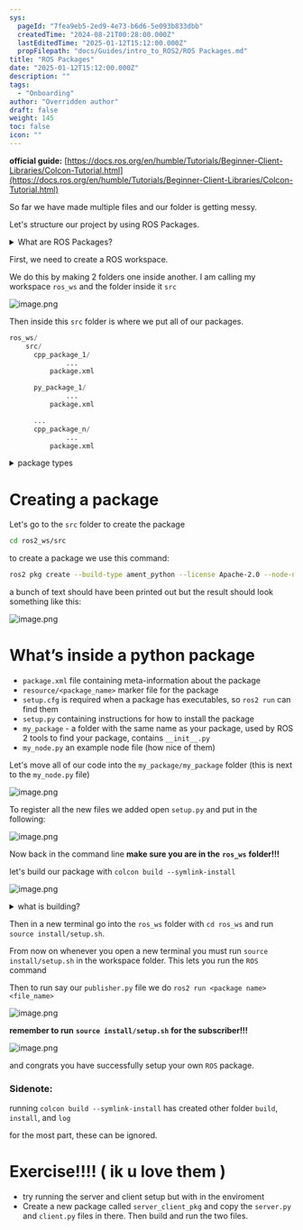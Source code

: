 ```yaml
---
sys:
  pageId: "7fea9eb5-2ed9-4e73-b6d6-5e093b833dbb"
  createdTime: "2024-08-21T00:28:00.000Z"
  lastEditedTime: "2025-01-12T15:12:00.000Z"
  propFilepath: "docs/Guides/intro_to_ROS2/ROS Packages.md"
title: "ROS Packages"
date: "2025-01-12T15:12:00.000Z"
description: ""
tags:
  - "Onboarding"
author: "Overridden author"
draft: false
weight: 145
toc: false
icon: ""
---
```


**official guide:** [https://docs.ros.org/en/humble/Tutorials/Beginner-Client-Libraries/Colcon-Tutorial.html](https://docs.ros.org/en/humble/Tutorials/Beginner-Client-Libraries/Colcon-Tutorial.html)

So far we have made multiple files and our folder is getting messy.

Let's structure our project by using ROS Packages.

<details>

<summary>What are ROS Packages?</summary>

ROS Packages are, as the name implies, packages of code that are highly sharable between ROS developers.

They consist of a folder, `package.xml` file, and source code

```python
      cpp_package_1/
		      ... imagine much code files here ..
          package.xml
```

</details>

First, we need to create a ROS workspace.

We do this by making 2 folders one inside another. I am calling my workspace `ros_ws` and the folder inside it `src`

![image.png](https://prod-files-secure.s3.us-west-2.amazonaws.com/d518164a-d88e-44d1-a4ee-3adb3bd8bce0/70706947-fd18-4537-a67b-e12946812d31/image.png?X-Amz-Algorithm=AWS4-HMAC-SHA256&X-Amz-Content-Sha256=UNSIGNED-PAYLOAD&X-Amz-Credential=ASIAZI2LB4667JF74WQP%2F20250428%2Fus-west-2%2Fs3%2Faws4_request&X-Amz-Date=20250428T083000Z&X-Amz-Expires=3600&X-Amz-Security-Token=IQoJb3JpZ2luX2VjENj%2F%2F%2F%2F%2F%2F%2F%2F%2F%2FwEaCXVzLXdlc3QtMiJHMEUCIFiY1Ts4ZKBJC29i73E5uqpJsTJdT2Q7VBi29hAghJsFAiEAiMe51X0%2FI4iUPZiAFW3VF%2B2zYlSVZWANovG1a1OBsXQq%2FwMIcRAAGgw2Mzc0MjMxODM4MDUiDNNVHjZKAtClBdr8nyrcA8meVDoECrgyyqxXpgF%2B1CQPM%2FyZ5weBYqQr4JENq3s5aI8pHOoV7qMmOrc1Y1XWz1029uIuOMVZxe%2Bemkx6Sn%2FNgOf12NnWHCcJstdlwkCmw3pB0wHeFIOYsDIa80z%2BFUIumRpbmSK7NqCp7PNzdT2r2GBFUYEj2pCT%2F5YwPJ1nKAu%2Ftlcjy%2Fh1JZ5Oy1f19XxBkgpwNvSzFb9N7wVBA0Tc1Vh66XiJVX2MapUtHvotNFFjfWL%2BBoT6zfllrJlQ66SSr0lZjd%2BpPmGPyL591GQWlqS0MwQMmVRj8rGt0Rpw1aQb6i2u14XFKADVULquRwnmiSBBmhp0EE81YWeCsvjfEw2jm9yP8F1Nkfk311NRRbTrIQpXfyYSYPcXjqy109zGZdqo2QV7F3MmQ%2FmBDWdbuUDv6ZPgB8pSxxhICMhg2cOFx7gQ37KRTT9ljycoLSqJHvc%2Fnl7q2I6iYK%2B68K6jTMxhCQkXj%2FxXy4plx2V9wHZ%2BrBK%2FqvrsSa8Tpsz8HKDYXsi%2FNqECJWbJZu%2B4gc8bo37W33%2F2z0G%2F4qI3THoUmZZBH2IlGTuWHUas0ntwLVxVGgY8jzE8qd1KpgFcHMh%2Bww%2FVMZ2C99s4dQzwfxRANuTJR%2BlTfwIdtYLlMMTmvMAGOqUB2qfi3l%2Bco%2BalUFV3ws%2Fjt4dos9jJaATcL%2BCUUPnmI7%2BVta9tDGqWoy2gtGL6wUUeHS%2FfTakRn7wDIxqIZlHFccDn7UGS1bkEprHa7%2BoncEQvOJ1zM9reN1w5XdPyUztxsOscE2uXAd3x3AP35ociK2VMkwOh4doMNVwXnbgmBYCWnOSjX8HlbBIG9TiB%2BxwYwPL28QCu7v2MaiHS3U3V97IGAvXU&X-Amz-Signature=f974317fd935ac1394c0582bda0570c74ae6a6166cf4550dba748a16cf0c582d&X-Amz-SignedHeaders=host&x-id=GetObject)

Then inside this `src` folder is where we put all of our packages.

```python
ros_ws/
    src/
      cpp_package_1/
		      ...
          package.xml

      py_package_1/
		      ...
          package.xml

      ...
      cpp_package_n/
		      ...
          package.xml

```

<details>

<summary>package types</summary>

packages can be either `C++` or python.

the intern file structure is different for each but for this guide we will stick to creating python packages

</details>

# Creating a package

Let's go to the `src` folder to create the package

```bash
cd ros2_ws/src
```

to create a package we use this command:

```bash
ros2 pkg create --build-type ament_python --license Apache-2.0 --node-name my_node my_package
```

a bunch of text should have been printed out but the result should look something like this:

![image.png](https://prod-files-secure.s3.us-west-2.amazonaws.com/d518164a-d88e-44d1-a4ee-3adb3bd8bce0/e6cf1e3f-8512-4a3e-b131-079f800bf3e8/image.png?X-Amz-Algorithm=AWS4-HMAC-SHA256&X-Amz-Content-Sha256=UNSIGNED-PAYLOAD&X-Amz-Credential=ASIAZI2LB4667JF74WQP%2F20250428%2Fus-west-2%2Fs3%2Faws4_request&X-Amz-Date=20250428T083000Z&X-Amz-Expires=3600&X-Amz-Security-Token=IQoJb3JpZ2luX2VjENj%2F%2F%2F%2F%2F%2F%2F%2F%2F%2FwEaCXVzLXdlc3QtMiJHMEUCIFiY1Ts4ZKBJC29i73E5uqpJsTJdT2Q7VBi29hAghJsFAiEAiMe51X0%2FI4iUPZiAFW3VF%2B2zYlSVZWANovG1a1OBsXQq%2FwMIcRAAGgw2Mzc0MjMxODM4MDUiDNNVHjZKAtClBdr8nyrcA8meVDoECrgyyqxXpgF%2B1CQPM%2FyZ5weBYqQr4JENq3s5aI8pHOoV7qMmOrc1Y1XWz1029uIuOMVZxe%2Bemkx6Sn%2FNgOf12NnWHCcJstdlwkCmw3pB0wHeFIOYsDIa80z%2BFUIumRpbmSK7NqCp7PNzdT2r2GBFUYEj2pCT%2F5YwPJ1nKAu%2Ftlcjy%2Fh1JZ5Oy1f19XxBkgpwNvSzFb9N7wVBA0Tc1Vh66XiJVX2MapUtHvotNFFjfWL%2BBoT6zfllrJlQ66SSr0lZjd%2BpPmGPyL591GQWlqS0MwQMmVRj8rGt0Rpw1aQb6i2u14XFKADVULquRwnmiSBBmhp0EE81YWeCsvjfEw2jm9yP8F1Nkfk311NRRbTrIQpXfyYSYPcXjqy109zGZdqo2QV7F3MmQ%2FmBDWdbuUDv6ZPgB8pSxxhICMhg2cOFx7gQ37KRTT9ljycoLSqJHvc%2Fnl7q2I6iYK%2B68K6jTMxhCQkXj%2FxXy4plx2V9wHZ%2BrBK%2FqvrsSa8Tpsz8HKDYXsi%2FNqECJWbJZu%2B4gc8bo37W33%2F2z0G%2F4qI3THoUmZZBH2IlGTuWHUas0ntwLVxVGgY8jzE8qd1KpgFcHMh%2Bww%2FVMZ2C99s4dQzwfxRANuTJR%2BlTfwIdtYLlMMTmvMAGOqUB2qfi3l%2Bco%2BalUFV3ws%2Fjt4dos9jJaATcL%2BCUUPnmI7%2BVta9tDGqWoy2gtGL6wUUeHS%2FfTakRn7wDIxqIZlHFccDn7UGS1bkEprHa7%2BoncEQvOJ1zM9reN1w5XdPyUztxsOscE2uXAd3x3AP35ociK2VMkwOh4doMNVwXnbgmBYCWnOSjX8HlbBIG9TiB%2BxwYwPL28QCu7v2MaiHS3U3V97IGAvXU&X-Amz-Signature=3a208866c5dc885c821558ee492a40c30c04c44eebdff1bfe09dfb4bdbfe0db5&X-Amz-SignedHeaders=host&x-id=GetObject)

# What’s inside a python package

- `package.xml` file containing meta-information about the package
- `resource/<package_name>` marker file for the package
- `setup.cfg` is required when a package has executables, so `ros2 run` can find them
- `setup.py` containing instructions for how to install the package
- `my_package` - a folder with the same name as your package, used by ROS 2 tools to find your package, contains `__init__.py`
- `my_node.py` an example node file (how nice of them)

Let's move all of our code into the `my_package/my_package` folder (this is next to the `my_node.py` file)

![image.png](https://prod-files-secure.s3.us-west-2.amazonaws.com/d518164a-d88e-44d1-a4ee-3adb3bd8bce0/9ce58f11-0da9-4d3e-b86d-506a9685d378/image.png?X-Amz-Algorithm=AWS4-HMAC-SHA256&X-Amz-Content-Sha256=UNSIGNED-PAYLOAD&X-Amz-Credential=ASIAZI2LB4667JF74WQP%2F20250428%2Fus-west-2%2Fs3%2Faws4_request&X-Amz-Date=20250428T083000Z&X-Amz-Expires=3600&X-Amz-Security-Token=IQoJb3JpZ2luX2VjENj%2F%2F%2F%2F%2F%2F%2F%2F%2F%2FwEaCXVzLXdlc3QtMiJHMEUCIFiY1Ts4ZKBJC29i73E5uqpJsTJdT2Q7VBi29hAghJsFAiEAiMe51X0%2FI4iUPZiAFW3VF%2B2zYlSVZWANovG1a1OBsXQq%2FwMIcRAAGgw2Mzc0MjMxODM4MDUiDNNVHjZKAtClBdr8nyrcA8meVDoECrgyyqxXpgF%2B1CQPM%2FyZ5weBYqQr4JENq3s5aI8pHOoV7qMmOrc1Y1XWz1029uIuOMVZxe%2Bemkx6Sn%2FNgOf12NnWHCcJstdlwkCmw3pB0wHeFIOYsDIa80z%2BFUIumRpbmSK7NqCp7PNzdT2r2GBFUYEj2pCT%2F5YwPJ1nKAu%2Ftlcjy%2Fh1JZ5Oy1f19XxBkgpwNvSzFb9N7wVBA0Tc1Vh66XiJVX2MapUtHvotNFFjfWL%2BBoT6zfllrJlQ66SSr0lZjd%2BpPmGPyL591GQWlqS0MwQMmVRj8rGt0Rpw1aQb6i2u14XFKADVULquRwnmiSBBmhp0EE81YWeCsvjfEw2jm9yP8F1Nkfk311NRRbTrIQpXfyYSYPcXjqy109zGZdqo2QV7F3MmQ%2FmBDWdbuUDv6ZPgB8pSxxhICMhg2cOFx7gQ37KRTT9ljycoLSqJHvc%2Fnl7q2I6iYK%2B68K6jTMxhCQkXj%2FxXy4plx2V9wHZ%2BrBK%2FqvrsSa8Tpsz8HKDYXsi%2FNqECJWbJZu%2B4gc8bo37W33%2F2z0G%2F4qI3THoUmZZBH2IlGTuWHUas0ntwLVxVGgY8jzE8qd1KpgFcHMh%2Bww%2FVMZ2C99s4dQzwfxRANuTJR%2BlTfwIdtYLlMMTmvMAGOqUB2qfi3l%2Bco%2BalUFV3ws%2Fjt4dos9jJaATcL%2BCUUPnmI7%2BVta9tDGqWoy2gtGL6wUUeHS%2FfTakRn7wDIxqIZlHFccDn7UGS1bkEprHa7%2BoncEQvOJ1zM9reN1w5XdPyUztxsOscE2uXAd3x3AP35ociK2VMkwOh4doMNVwXnbgmBYCWnOSjX8HlbBIG9TiB%2BxwYwPL28QCu7v2MaiHS3U3V97IGAvXU&X-Amz-Signature=d0c481bda287d4014fa49a25c25722a10e96cd935c010c629ff27b32a7ca903f&X-Amz-SignedHeaders=host&x-id=GetObject)

To register all the new files we added open `setup.py` and put in the following:

![image.png](https://prod-files-secure.s3.us-west-2.amazonaws.com/d518164a-d88e-44d1-a4ee-3adb3bd8bce0/1cd7c262-4cae-4496-9d75-c178537d24a2/image.png?X-Amz-Algorithm=AWS4-HMAC-SHA256&X-Amz-Content-Sha256=UNSIGNED-PAYLOAD&X-Amz-Credential=ASIAZI2LB4667JF74WQP%2F20250428%2Fus-west-2%2Fs3%2Faws4_request&X-Amz-Date=20250428T083000Z&X-Amz-Expires=3600&X-Amz-Security-Token=IQoJb3JpZ2luX2VjENj%2F%2F%2F%2F%2F%2F%2F%2F%2F%2FwEaCXVzLXdlc3QtMiJHMEUCIFiY1Ts4ZKBJC29i73E5uqpJsTJdT2Q7VBi29hAghJsFAiEAiMe51X0%2FI4iUPZiAFW3VF%2B2zYlSVZWANovG1a1OBsXQq%2FwMIcRAAGgw2Mzc0MjMxODM4MDUiDNNVHjZKAtClBdr8nyrcA8meVDoECrgyyqxXpgF%2B1CQPM%2FyZ5weBYqQr4JENq3s5aI8pHOoV7qMmOrc1Y1XWz1029uIuOMVZxe%2Bemkx6Sn%2FNgOf12NnWHCcJstdlwkCmw3pB0wHeFIOYsDIa80z%2BFUIumRpbmSK7NqCp7PNzdT2r2GBFUYEj2pCT%2F5YwPJ1nKAu%2Ftlcjy%2Fh1JZ5Oy1f19XxBkgpwNvSzFb9N7wVBA0Tc1Vh66XiJVX2MapUtHvotNFFjfWL%2BBoT6zfllrJlQ66SSr0lZjd%2BpPmGPyL591GQWlqS0MwQMmVRj8rGt0Rpw1aQb6i2u14XFKADVULquRwnmiSBBmhp0EE81YWeCsvjfEw2jm9yP8F1Nkfk311NRRbTrIQpXfyYSYPcXjqy109zGZdqo2QV7F3MmQ%2FmBDWdbuUDv6ZPgB8pSxxhICMhg2cOFx7gQ37KRTT9ljycoLSqJHvc%2Fnl7q2I6iYK%2B68K6jTMxhCQkXj%2FxXy4plx2V9wHZ%2BrBK%2FqvrsSa8Tpsz8HKDYXsi%2FNqECJWbJZu%2B4gc8bo37W33%2F2z0G%2F4qI3THoUmZZBH2IlGTuWHUas0ntwLVxVGgY8jzE8qd1KpgFcHMh%2Bww%2FVMZ2C99s4dQzwfxRANuTJR%2BlTfwIdtYLlMMTmvMAGOqUB2qfi3l%2Bco%2BalUFV3ws%2Fjt4dos9jJaATcL%2BCUUPnmI7%2BVta9tDGqWoy2gtGL6wUUeHS%2FfTakRn7wDIxqIZlHFccDn7UGS1bkEprHa7%2BoncEQvOJ1zM9reN1w5XdPyUztxsOscE2uXAd3x3AP35ociK2VMkwOh4doMNVwXnbgmBYCWnOSjX8HlbBIG9TiB%2BxwYwPL28QCu7v2MaiHS3U3V97IGAvXU&X-Amz-Signature=b5f07927f906e48c60336a750474ea8afad589e12a286175915ec85a5d98076e&X-Amz-SignedHeaders=host&x-id=GetObject)

Now back in the command line **make sure you are in the** **`ros_ws`** **folder!!!**

let's build our package with `colcon build --symlink-install`

![image.png](https://prod-files-secure.s3.us-west-2.amazonaws.com/d518164a-d88e-44d1-a4ee-3adb3bd8bce0/2f2a0d27-b173-48fd-b189-5f5c0ce65619/image.png?X-Amz-Algorithm=AWS4-HMAC-SHA256&X-Amz-Content-Sha256=UNSIGNED-PAYLOAD&X-Amz-Credential=ASIAZI2LB4667JF74WQP%2F20250428%2Fus-west-2%2Fs3%2Faws4_request&X-Amz-Date=20250428T083000Z&X-Amz-Expires=3600&X-Amz-Security-Token=IQoJb3JpZ2luX2VjENj%2F%2F%2F%2F%2F%2F%2F%2F%2F%2FwEaCXVzLXdlc3QtMiJHMEUCIFiY1Ts4ZKBJC29i73E5uqpJsTJdT2Q7VBi29hAghJsFAiEAiMe51X0%2FI4iUPZiAFW3VF%2B2zYlSVZWANovG1a1OBsXQq%2FwMIcRAAGgw2Mzc0MjMxODM4MDUiDNNVHjZKAtClBdr8nyrcA8meVDoECrgyyqxXpgF%2B1CQPM%2FyZ5weBYqQr4JENq3s5aI8pHOoV7qMmOrc1Y1XWz1029uIuOMVZxe%2Bemkx6Sn%2FNgOf12NnWHCcJstdlwkCmw3pB0wHeFIOYsDIa80z%2BFUIumRpbmSK7NqCp7PNzdT2r2GBFUYEj2pCT%2F5YwPJ1nKAu%2Ftlcjy%2Fh1JZ5Oy1f19XxBkgpwNvSzFb9N7wVBA0Tc1Vh66XiJVX2MapUtHvotNFFjfWL%2BBoT6zfllrJlQ66SSr0lZjd%2BpPmGPyL591GQWlqS0MwQMmVRj8rGt0Rpw1aQb6i2u14XFKADVULquRwnmiSBBmhp0EE81YWeCsvjfEw2jm9yP8F1Nkfk311NRRbTrIQpXfyYSYPcXjqy109zGZdqo2QV7F3MmQ%2FmBDWdbuUDv6ZPgB8pSxxhICMhg2cOFx7gQ37KRTT9ljycoLSqJHvc%2Fnl7q2I6iYK%2B68K6jTMxhCQkXj%2FxXy4plx2V9wHZ%2BrBK%2FqvrsSa8Tpsz8HKDYXsi%2FNqECJWbJZu%2B4gc8bo37W33%2F2z0G%2F4qI3THoUmZZBH2IlGTuWHUas0ntwLVxVGgY8jzE8qd1KpgFcHMh%2Bww%2FVMZ2C99s4dQzwfxRANuTJR%2BlTfwIdtYLlMMTmvMAGOqUB2qfi3l%2Bco%2BalUFV3ws%2Fjt4dos9jJaATcL%2BCUUPnmI7%2BVta9tDGqWoy2gtGL6wUUeHS%2FfTakRn7wDIxqIZlHFccDn7UGS1bkEprHa7%2BoncEQvOJ1zM9reN1w5XdPyUztxsOscE2uXAd3x3AP35ociK2VMkwOh4doMNVwXnbgmBYCWnOSjX8HlbBIG9TiB%2BxwYwPL28QCu7v2MaiHS3U3V97IGAvXU&X-Amz-Signature=4260e097228ea62bba9bcd611356baa3276825a73ddc0cb3a615420168d48634&X-Amz-SignedHeaders=host&x-id=GetObject)

<details>

<summary>what is building?</summary>

if you are a CS major at Rose-Hulman you will learn the answer to this in CSSE132

but TLDR; is it combines all the code files into one program that can be run easily 

</details>

Then in a new terminal go into the `ros_ws` folder with `cd ros_ws` and run `source install/setup.sh`. 

From now on whenever you open a new terminal you must run `source install/setup.sh` in the workspace folder. This lets you run the `ROS` command

Then to run say our `publisher.py` file we do `ros2 run <package name> <file_name>`

![image.png](https://prod-files-secure.s3.us-west-2.amazonaws.com/d518164a-d88e-44d1-a4ee-3adb3bd8bce0/4f4b1219-3a44-4632-aa0a-ce3471699f59/image.png?X-Amz-Algorithm=AWS4-HMAC-SHA256&X-Amz-Content-Sha256=UNSIGNED-PAYLOAD&X-Amz-Credential=ASIAZI2LB4667JF74WQP%2F20250428%2Fus-west-2%2Fs3%2Faws4_request&X-Amz-Date=20250428T083000Z&X-Amz-Expires=3600&X-Amz-Security-Token=IQoJb3JpZ2luX2VjENj%2F%2F%2F%2F%2F%2F%2F%2F%2F%2FwEaCXVzLXdlc3QtMiJHMEUCIFiY1Ts4ZKBJC29i73E5uqpJsTJdT2Q7VBi29hAghJsFAiEAiMe51X0%2FI4iUPZiAFW3VF%2B2zYlSVZWANovG1a1OBsXQq%2FwMIcRAAGgw2Mzc0MjMxODM4MDUiDNNVHjZKAtClBdr8nyrcA8meVDoECrgyyqxXpgF%2B1CQPM%2FyZ5weBYqQr4JENq3s5aI8pHOoV7qMmOrc1Y1XWz1029uIuOMVZxe%2Bemkx6Sn%2FNgOf12NnWHCcJstdlwkCmw3pB0wHeFIOYsDIa80z%2BFUIumRpbmSK7NqCp7PNzdT2r2GBFUYEj2pCT%2F5YwPJ1nKAu%2Ftlcjy%2Fh1JZ5Oy1f19XxBkgpwNvSzFb9N7wVBA0Tc1Vh66XiJVX2MapUtHvotNFFjfWL%2BBoT6zfllrJlQ66SSr0lZjd%2BpPmGPyL591GQWlqS0MwQMmVRj8rGt0Rpw1aQb6i2u14XFKADVULquRwnmiSBBmhp0EE81YWeCsvjfEw2jm9yP8F1Nkfk311NRRbTrIQpXfyYSYPcXjqy109zGZdqo2QV7F3MmQ%2FmBDWdbuUDv6ZPgB8pSxxhICMhg2cOFx7gQ37KRTT9ljycoLSqJHvc%2Fnl7q2I6iYK%2B68K6jTMxhCQkXj%2FxXy4plx2V9wHZ%2BrBK%2FqvrsSa8Tpsz8HKDYXsi%2FNqECJWbJZu%2B4gc8bo37W33%2F2z0G%2F4qI3THoUmZZBH2IlGTuWHUas0ntwLVxVGgY8jzE8qd1KpgFcHMh%2Bww%2FVMZ2C99s4dQzwfxRANuTJR%2BlTfwIdtYLlMMTmvMAGOqUB2qfi3l%2Bco%2BalUFV3ws%2Fjt4dos9jJaATcL%2BCUUPnmI7%2BVta9tDGqWoy2gtGL6wUUeHS%2FfTakRn7wDIxqIZlHFccDn7UGS1bkEprHa7%2BoncEQvOJ1zM9reN1w5XdPyUztxsOscE2uXAd3x3AP35ociK2VMkwOh4doMNVwXnbgmBYCWnOSjX8HlbBIG9TiB%2BxwYwPL28QCu7v2MaiHS3U3V97IGAvXU&X-Amz-Signature=a91a13595ad6ebb2138ce01760e77c64296e84547b7fac8239719b21f96a4c70&X-Amz-SignedHeaders=host&x-id=GetObject)

**remember to run** **`source install/setup.sh`** **for the subscriber!!!**

![image.png](https://prod-files-secure.s3.us-west-2.amazonaws.com/d518164a-d88e-44d1-a4ee-3adb3bd8bce0/02121119-dad4-49ec-8356-c956108b4243/image.png?X-Amz-Algorithm=AWS4-HMAC-SHA256&X-Amz-Content-Sha256=UNSIGNED-PAYLOAD&X-Amz-Credential=ASIAZI2LB4667JF74WQP%2F20250428%2Fus-west-2%2Fs3%2Faws4_request&X-Amz-Date=20250428T083000Z&X-Amz-Expires=3600&X-Amz-Security-Token=IQoJb3JpZ2luX2VjENj%2F%2F%2F%2F%2F%2F%2F%2F%2F%2FwEaCXVzLXdlc3QtMiJHMEUCIFiY1Ts4ZKBJC29i73E5uqpJsTJdT2Q7VBi29hAghJsFAiEAiMe51X0%2FI4iUPZiAFW3VF%2B2zYlSVZWANovG1a1OBsXQq%2FwMIcRAAGgw2Mzc0MjMxODM4MDUiDNNVHjZKAtClBdr8nyrcA8meVDoECrgyyqxXpgF%2B1CQPM%2FyZ5weBYqQr4JENq3s5aI8pHOoV7qMmOrc1Y1XWz1029uIuOMVZxe%2Bemkx6Sn%2FNgOf12NnWHCcJstdlwkCmw3pB0wHeFIOYsDIa80z%2BFUIumRpbmSK7NqCp7PNzdT2r2GBFUYEj2pCT%2F5YwPJ1nKAu%2Ftlcjy%2Fh1JZ5Oy1f19XxBkgpwNvSzFb9N7wVBA0Tc1Vh66XiJVX2MapUtHvotNFFjfWL%2BBoT6zfllrJlQ66SSr0lZjd%2BpPmGPyL591GQWlqS0MwQMmVRj8rGt0Rpw1aQb6i2u14XFKADVULquRwnmiSBBmhp0EE81YWeCsvjfEw2jm9yP8F1Nkfk311NRRbTrIQpXfyYSYPcXjqy109zGZdqo2QV7F3MmQ%2FmBDWdbuUDv6ZPgB8pSxxhICMhg2cOFx7gQ37KRTT9ljycoLSqJHvc%2Fnl7q2I6iYK%2B68K6jTMxhCQkXj%2FxXy4plx2V9wHZ%2BrBK%2FqvrsSa8Tpsz8HKDYXsi%2FNqECJWbJZu%2B4gc8bo37W33%2F2z0G%2F4qI3THoUmZZBH2IlGTuWHUas0ntwLVxVGgY8jzE8qd1KpgFcHMh%2Bww%2FVMZ2C99s4dQzwfxRANuTJR%2BlTfwIdtYLlMMTmvMAGOqUB2qfi3l%2Bco%2BalUFV3ws%2Fjt4dos9jJaATcL%2BCUUPnmI7%2BVta9tDGqWoy2gtGL6wUUeHS%2FfTakRn7wDIxqIZlHFccDn7UGS1bkEprHa7%2BoncEQvOJ1zM9reN1w5XdPyUztxsOscE2uXAd3x3AP35ociK2VMkwOh4doMNVwXnbgmBYCWnOSjX8HlbBIG9TiB%2BxwYwPL28QCu7v2MaiHS3U3V97IGAvXU&X-Amz-Signature=8a09120771db9922c1837a81683245f7f3fa628faac48262c03ae1e3e7bb7797&X-Amz-SignedHeaders=host&x-id=GetObject)

and congrats you have successfully setup your own `ROS` package.

### Sidenote:

running `colcon build --symlink-install` has created other folder `build`, `install`, and `log`

for the most part, these can be ignored.

# Exercise!!!! ( ik u love them )

- try running the server and client setup but with in the enviroment
- Create a new package called `server_client_pkg` and copy the `server.py` and `client.py` files in there. Then build and run the two files.
